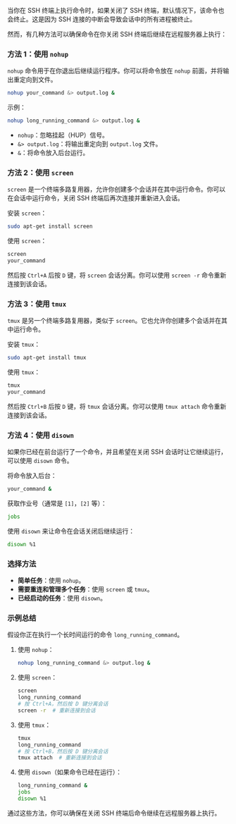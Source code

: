 当你在 SSH 终端上执行命令时，如果关闭了 SSH 终端，默认情况下，该命令也会终止。这是因为 SSH 连接的中断会导致会话中的所有进程被终止。

然而，有几种方法可以确保命令在你关闭 SSH 终端后继续在远程服务器上执行：

### 方法 1：使用 `nohup`

`nohup` 命令用于在你退出后继续运行程序。你可以将命令放在 `nohup` 前面，并将输出重定向到文件。

```bash
nohup your_command &> output.log &
```

示例：

```bash
nohup long_running_command &> output.log &
```

- `nohup`：忽略挂起（HUP）信号。
- `&> output.log`：将输出重定向到 `output.log` 文件。
- `&`：将命令放入后台运行。

### 方法 2：使用 `screen`

`screen` 是一个终端多路复用器，允许你创建多个会话并在其中运行命令。你可以在会话中运行命令，关闭 SSH 终端后再次连接并重新进入会话。

安装 `screen`：

```bash
sudo apt-get install screen
```

使用 `screen`：

```bash
screen
your_command
```

然后按 `Ctrl+A` 后按 `D` 键，将 `screen` 会话分离。你可以使用 `screen -r` 命令重新连接到该会话。

### 方法 3：使用 `tmux`

`tmux` 是另一个终端多路复用器，类似于 `screen`。它也允许你创建多个会话并在其中运行命令。

安装 `tmux`：

```bash
sudo apt-get install tmux
```

使用 `tmux`：

```bash
tmux
your_command
```

然后按 `Ctrl+B` 后按 `D` 键，将 `tmux` 会话分离。你可以使用 `tmux attach` 命令重新连接到该会话。

### 方法 4：使用 `disown`

如果你已经在前台运行了一个命令，并且希望在关闭 SSH 会话时让它继续运行，可以使用 `disown` 命令。

将命令放入后台：

```bash
your_command &
```

获取作业号（通常是 `[1]`，`[2]` 等）：

```bash
jobs
```

使用 `disown` 来让命令在会话关闭后继续运行：

```bash
disown %1
```

### 选择方法

- **简单任务**：使用 `nohup`。
- **需要重连和管理多个任务**：使用 `screen` 或 `tmux`。
- **已经启动的任务**：使用 `disown`。

### 示例总结

假设你正在执行一个长时间运行的命令 `long_running_command`。

1. 使用 `nohup`：

   ```bash
   nohup long_running_command &> output.log &
   ```

2. 使用 `screen`：

   ```bash
   screen
   long_running_command
   # 按 Ctrl+A，然后按 D 键分离会话
   screen -r  # 重新连接到会话
   ```

3. 使用 `tmux`：

   ```bash
   tmux
   long_running_command
   # 按 Ctrl+B，然后按 D 键分离会话
   tmux attach  # 重新连接到会话
   ```

4. 使用 `disown`（如果命令已经在运行）：

   ```bash
   long_running_command &
   jobs
   disown %1
   ```

通过这些方法，你可以确保在关闭 SSH 终端后命令继续在远程服务器上执行。
